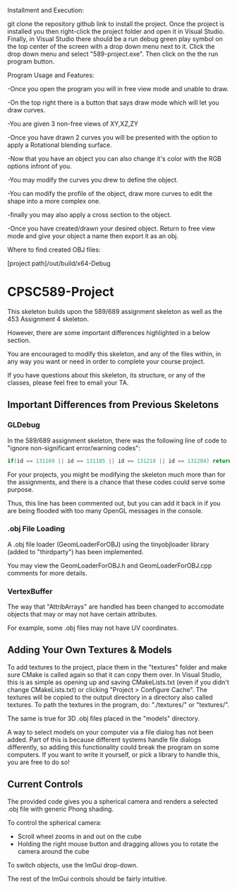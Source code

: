 Installment and Execution:


git clone the repository github link to install the project. Once the project is installed you then right-click the project folder and open it in Visual Studio. Finally, in Visual Studio
there should be a run debug green play symbol on the top center of the screen with a drop down menu next to it. Click the drop down menu and select "589-project.exe". Then click on the
the run program button.

Program Usage and Features:


-Once you open the program you will in free view mode and unable to draw.

-On the top right there is a button that says draw mode which will let you draw curves.

-You are given 3 non-free views of XY,XZ,ZY

-Once you have drawn 2 curves you will be presented with the option to apply a Rotational blending surface.

-Now that you have an object you can also change it's color  with the RGB options infront of you.

-You may modify the curves you drew to define the object.

-You can modify the profile of the object, draw more curves to edit the shape into a more complex one.

-finally you may also apply a cross section to the object.

-Once you have created/drawn your desired object. Return to free view mode and give your object a name then export it as an obj.


Where to find created OBJ files:


[project path]/out/build/x64-Debug



# CPSC589-Project

This skeleton builds upon the 589/689 assignment skeleton as well as the 453 Assignment 4 skeleton.

However, there are some important differences highlighted in a below section.

You are encouraged to modify this skeleton, and any of the files within, in any way you want or need in order to complete your course project.

If you have questions about this skeleton, its structure, or any of the classes, please feel free to email your TA.

## Important Differences from Previous Skeletons

### GLDebug
In the 589/689 assignment skeleton, there was the following line of code to "ignore non-significant error/warning codes":
```c++
if(id == 131169 || id == 131185 || id == 131218 || id == 131204) return;
```
For your projects, you might be modifying the skeleton much more than for the assignments, and there is a chance that these codes could serve some purpose.

Thus, this line has been commented out, but you can add it back in if you are being flooded with too many OpenGL messages in the console.

### .obj File Loading
A .obj file loader (GeomLoaderForOBJ) using the tinyobjloader library (added to "thirdparty") has been implemented.

You may view the GeomLoaderForOBJ.h and GeomLoaderForOBJ.cpp comments for more details.

### VertexBuffer
The way that "AttribArrays" are handled has been changed to accomodate objects that may or may not have certain attributes.

For example, some .obj files may not have UV coordinates.

## Adding Your Own Textures & Models

To add textures to the project, place them in the "textures" folder and make sure CMake is called again so that it can copy them over.
In Visual Studio, this is as simple as opening up and saving CMakeLists.txt (even if you didn't change CMakeLists.txt) or clicking "Project > Configure Cache".
The textures will be copied to the output directory in a directory also called textures.
To path the textures in the program, do: "./textures/<File>" or "textures/<File>".

The same is true for 3D .obj files placed in the "models" directory.

A way to select models on your computer via a file dialog has not been added.
Part of this is because different systems handle file dialogs differently, so adding this functionality could break the program on some computers.
If you want to write it yourself, or pick a library to handle this, you are free to do so!

## Current Controls

The provided code gives you a spherical camera and renders a selected .obj file with generic Phong shading.

To control the spherical camera:

 * Scroll wheel zooms in and out on the cube
 * Holding the right mouse button and dragging allows you to rotate the camera around the cube

To switch objects, use the ImGui drop-down.

The rest of the ImGui controls should be fairly intuitive.

